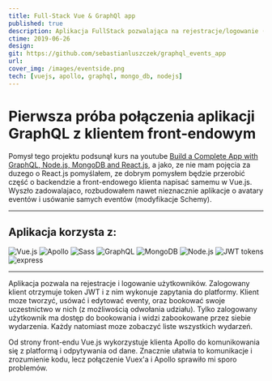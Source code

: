 ```yaml
---
title: Full-Stack Vue & GraphQl app
published: true
description: Aplikacja FullStack pozwalająca na rejestracje/logowanie (JWT), oraz tworzenie i bookowanie eventów (CRUD). Zamiast standardowego REST API wykorzystałem API GraphQL
ctime: 2019-06-26
design:
git: https://github.com/sebastianluszczek/graphql_events_app
url:
cover_img: /images/eventside.png
tech: [vuejs, apollo, graphql, mongo_db, nodejs]
---
```


# Pierwsza próba połączenia aplikacji GraphQL z klientem front-endowym

Pomysł tego projektu podsunął kurs na youtube [Build a Complete App with GraphQL, Node.js, MongoDB and React.js](https://www.youtube.com/watch?v=7giZGFDGnkc&list=PL55RiY5tL51rG1x02Yyj93iypUuHYXcB_), a jako, ze nie mam pojęcia za duzego o React.js pomyślałem, ze dobrym pomysłem będzie przerobić część o backendzie a front-endowego klienta napisać samemu w Vue.js. Wyszło zadowalajaco, rozbudowałem nawet nieznacznie aplikacje o avatary eventów i usówanie samych eventów (modyfikacje Schemy).

---

## Aplikacja korzysta z:

<div class="md_icons_wrapper">
<img src="/icons/vuejs.png" alt="Vue.js" class="md_icon">
<img src="/icons/apollo.png" alt="Apollo" class="md_icon">
<img src="/icons/SASS.png" alt="Sass" class="md_icon">
<img src="/icons/graphql.png" alt="GraphQL" class="md_icon">
<img src="/icons/mongo_db.png" alt="MongoDB" class="md_icon">
<img src="/icons/nodejs.png" alt="Node.js" class="md_icon">
<img src="/icons/JWT.png" alt="JWT tokens" class="md_icon">
<img src="/icons/express.png" alt="express" class="md_icon">
</div>

---

Aplikacja pozwala na rejestracje i logowanie użytkowników. Zalogowany klient otrzymuje token JWT i z nim wykonuje zapytania do platformy. Klient moze tworzyć, usówać i edytować eventy, oraz bookować swoje uczestnictwo w nich (z możliwością odwołania udziału).
Tylko zalogowany użytkownik ma dostęp do bookowania i widzi zabookowane przez siebie wydarzenia. Każdy natomiast moze zobaczyć liste wszystkich wydarzeń.

Od strony front-endu Vue.js wykorzystuje klienta Apollo do komunikowania się z platformą i odpytywania od dane. Znacznie ułatwia to komunikacje i zrozumienie kodu, lecz połączenie Vuex'a i Apollo sprawiło mi sporo problemów.
